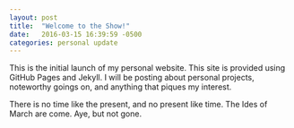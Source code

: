 ```yaml
---
layout: post
title:  "Welcome to the Show!"
date:   2016-03-15 16:39:59 -0500
categories: personal update
---
```


This is the initial launch of my personal website. This site is provided using GitHub Pages and Jekyll. I will be posting about personal projects, noteworthy goings on, and anything that piques my interest.

There is no time like the present, and no present like time. The Ides of March are come. Aye, but not gone.
